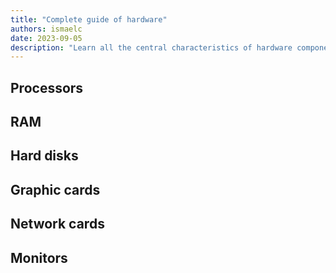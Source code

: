```yaml
---
title: "Complete guide of hardware"
authors: ismaelc
date: 2023-09-05
description: "Learn all the central characteristics of hardware components."
---
```


## Processors

## RAM

## Hard disks

## Graphic cards

## Network cards

## Monitors
